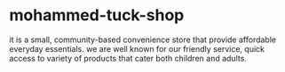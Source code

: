 # mohammed-tuck-shop
it is a small, community-based convenience store that provide affordable everyday essentials. we are well known for our friendly service, quick access to variety of products that cater both children and adults.
